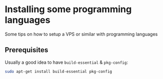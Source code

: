 # Installing some programming languages

Some tips on how to setup a VPS or similar with programming languages

## Prerequisites

Usually a good idea to have `build-essential` & `pkg-config`:

```sh
sudo apt-get install build-essential pkg-config
```